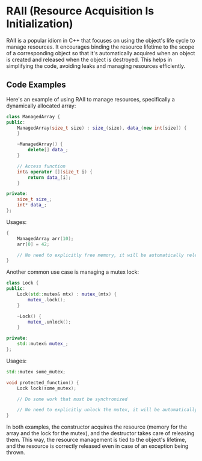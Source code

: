 # RAII (Resource Acquisition Is Initialization)

RAII is a popular idiom in C++ that focuses on using the object's life cycle to manage resources. It encourages binding the resource lifetime to the scope of a corresponding object so that it's automatically acquired when an object is created and released when the object is destroyed. This helps in simplifying the code, avoiding leaks and managing resources efficiently.

## Code Examples

Here's an example of using RAII to manage resources, specifically a dynamically allocated array:

```cpp
class ManagedArray {
public:
    ManagedArray(size_t size) : size_(size), data_(new int[size]) {
    }

    ~ManagedArray() {
        delete[] data_;
    }

    // Access function
    int& operator [](size_t i) {
        return data_[i];
    }

private:
    size_t size_;
    int* data_;
};
```

Usages:

```cpp
{
    ManagedArray arr(10);
    arr[0] = 42;

    // No need to explicitly free memory, it will be automatically released when arr goes out of scope.
}
```

Another common use case is managing a mutex lock:

```cpp
class Lock {
public:
    Lock(std::mutex& mtx) : mutex_(mtx) {
        mutex_.lock();
    }

    ~Lock() {
        mutex_.unlock();
    }

private:
    std::mutex& mutex_;
};
```

Usages:

```cpp
std::mutex some_mutex;

void protected_function() {
    Lock lock(some_mutex);

    // Do some work that must be synchronized

    // No need to explicitly unlock the mutex, it will be automatically unlocked when lock goes out of scope.
}
```

In both examples, the constructor acquires the resource (memory for the array and the lock for the mutex), and the destructor takes care of releasing them. This way, the resource management is tied to the object's lifetime, and the resource is correctly released even in case of an exception being thrown.